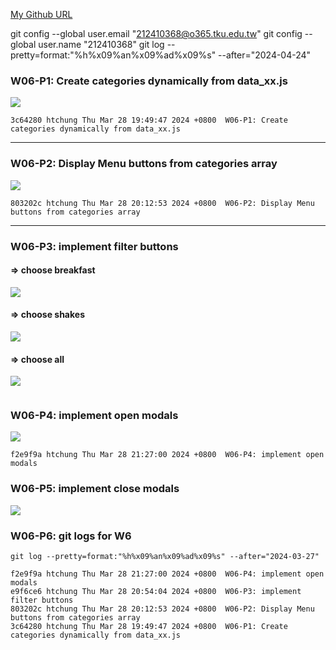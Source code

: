 [My Github URL](https://github.com/github212410368/1122-js-demo-212410368.git)

git config --global user.email "212410368@o365.tku.edu.tw"
git config --global user.name "212410368"
git log --pretty=format:"%h%x09%an%x09%ad%x09%s" --after="2024-04-24"

### W06-P1: Create categories dynamically from data_xx.js

![](w06-p1.png)

```
3c64280 htchung Thu Mar 28 19:49:47 2024 +0800  W06-P1: Create categories dynamically from data_xx.js
```

---

### W06-P2: Display Menu buttons from categories array

![](w06-p2.png)

```
803202c htchung Thu Mar 28 20:12:53 2024 +0800  W06-P2: Display Menu buttons from categories array
```

---

### W06-P3: implement filter buttons

#### => choose breakfast

![](w06-p3-1.png)

#### => choose shakes

![](w06-p3-2.png)

#### => choose all

![](w06-p3-3.png)

```

```

### W06-P4: implement open modals

![](w06-p4.png)

```
f2e9f9a htchung Thu Mar 28 21:27:00 2024 +0800  W06-P4: implement open modals
```

### W06-P5: implement close modals

![](w06-p5.png)

### W06-P6: git logs for W6

```
git log --pretty=format:"%h%x09%an%x09%ad%x09%s" --after="2024-03-27"

f2e9f9a htchung Thu Mar 28 21:27:00 2024 +0800  W06-P4: implement open modals
e9f6ce6 htchung Thu Mar 28 20:54:04 2024 +0800  W06-P3: implement filter buttons
803202c htchung Thu Mar 28 20:12:53 2024 +0800  W06-P2: Display Menu buttons from categories array
3c64280 htchung Thu Mar 28 19:49:47 2024 +0800  W06-P1: Create categories dynamically from data_xx.js

```

